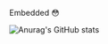 Embedded :flushed:

![Anurag's GitHub stats](https://github-readme-stats.vercel.app/api?username=ButterSus&show_icons=true&theme=dark)
